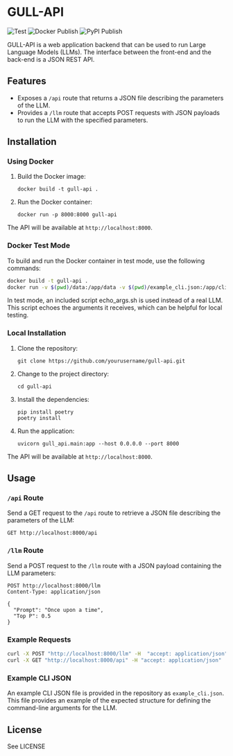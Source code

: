 # GULL-API

![Test](https://github.com/mdbecker/gull_api/actions/workflows/test.yml/badge.svg)
![Docker Publish](https://github.com/mdbecker/gull_api/actions/workflows/docker-publish.yml/badge.svg?event=release)
![PyPI Publish](https://github.com/mdbecker/gull_api/actions/workflows/pypi-publish.yml/badge.svg?event=release)


GULL-API is a web application backend that can be used to run Large Language Models (LLMs). The interface between the front-end and the back-end is a JSON REST API.

## Features

- Exposes a `/api` route that returns a JSON file describing the parameters of the LLM.
- Provides a `/llm` route that accepts POST requests with JSON payloads to run the LLM with the specified parameters.

## Installation

### Using Docker

1. Build the Docker image:

   ```
   docker build -t gull-api .
   ```

2. Run the Docker container:

   ```
   docker run -p 8000:8000 gull-api
   ```

The API will be available at `http://localhost:8000`.

### Docker Test Mode

To build and run the Docker container in test mode, use the following commands:

```bash
docker build -t gull-api .
docker run -v $(pwd)/data:/app/data -v $(pwd)/example_cli.json:/app/cli.json -p 8000:8000 gull-api
```

In test mode, an included script echo_args.sh is used instead of a real LLM. This script echoes the arguments it receives, which can be helpful for local testing.


### Local Installation

1. Clone the repository:

   ```
   git clone https://github.com/yourusername/gull-api.git
   ```

2. Change to the project directory:

   ```
   cd gull-api
   ```

3. Install the dependencies:

   ```
   pip install poetry
   poetry install
   ```

4. Run the application:

   ```
   uvicorn gull_api.main:app --host 0.0.0.0 --port 8000
   ```

The API will be available at `http://localhost:8000`.

## Usage

### `/api` Route

Send a GET request to the `/api` route to retrieve a JSON file describing the parameters of the LLM:

```
GET http://localhost:8000/api
```

### `/llm` Route

Send a POST request to the `/llm` route with a JSON payload containing the LLM parameters:

```
POST http://localhost:8000/llm
Content-Type: application/json

{
  "Prompt": "Once upon a time",
  "Top P": 0.5
}
```

### Example Requests

```bash
curl -X POST "http://localhost:8000/llm" -H  "accept: application/json" -H  "Content-Type: application/json" -d "{\"Instruct mode\":false, \"Maximum length\":256, \"Prompt\":\"Hello, world\", \"Stop sequences\":\"Goodbye, world\", \"Temperature\":0.7, \"Top P\":0.95}"
curl -X GET "http://localhost:8000/api" -H "accept: application/json" | python -mjson.tool
```

### Example CLI JSON

An example CLI JSON file is provided in the repository as `example_cli.json`. This file provides an example of the expected structure for defining the command-line arguments for the LLM.

## License

See LICENSE
